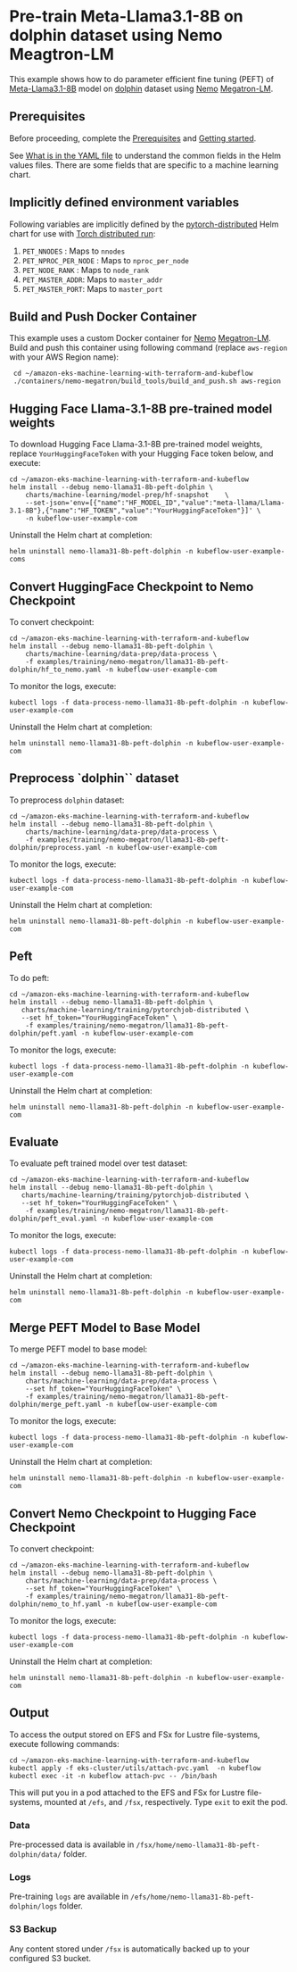 # Pre-train Meta-Llama3.1-8B on dolphin dataset using Nemo Meagtron-LM

This example shows how to do parameter efficient fine tuning (PEFT) of [Meta-Llama3.1-8B](https://huggingface.co/meta-llama/Llama-3.1-8B) model on [dolphin](https://huggingface.co/datasets/cognitivecomputations/dolphin) dataset using [Nemo](https://github.com/NVIDIA/NeMo) [Megatron-LM](https://github.com/NVIDIA/Megatron-LM).  

## Prerequisites

Before proceeding, complete the [Prerequisites](../../../README.md#prerequisites) and [Getting started](../../../README.md#getting-started). 

See [What is in the YAML file](../../../README.md#what-is-in-the-yaml-file) to understand the common fields in the Helm values files. There are some fields that are specific to a machine learning chart.


## Implicitly defined environment variables

Following variables are implicitly defined by the [pytorch-distributed](../../../charts/machine-learning/training/pytorchjob-distributed/Chart.yaml) Helm chart for use with [Torch distributed run](https://github.com/pytorch/pytorch/blob/main/torch/distributed/run.py):

1. `PET_NNODES` : Maps to `nnodes`
2. `PET_NPROC_PER_NODE` : Maps to `nproc_per_node` 
3. `PET_NODE_RANK` : Maps to `node_rank` 
4. `PET_MASTER_ADDR`: Maps to `master_addr` 
5. `PET_MASTER_PORT`: Maps to `master_port`

## Build and Push Docker Container

This example uses a custom Docker container for [Nemo](https://github.com/NVIDIA/NeMo.git) [Megatron-LM](https://github.com/NVIDIA/Megatron-LM.git). Build and push this container using following command (replace `aws-region` with your AWS Region name):

     cd ~/amazon-eks-machine-learning-with-terraform-and-kubeflow
     ./containers/nemo-megatron/build_tools/build_and_push.sh aws-region

## Hugging Face Llama-3.1-8B pre-trained model weights

To download Hugging Face Llama-3.1-8B pre-trained model weights, replace `YourHuggingFaceToken` with your Hugging Face token below, and execute:

    cd ~/amazon-eks-machine-learning-with-terraform-and-kubeflow
    helm install --debug nemo-llama31-8b-peft-dolphin \
        charts/machine-learning/model-prep/hf-snapshot    \
        --set-json='env=[{"name":"HF_MODEL_ID","value":"meta-llama/Llama-3.1-8B"},{"name":"HF_TOKEN","value":"YourHuggingFaceToken"}]' \
        -n kubeflow-user-example-com

Uninstall the Helm chart at completion:

    helm uninstall nemo-llama31-8b-peft-dolphin -n kubeflow-user-example-coms

## Convert HuggingFace Checkpoint to Nemo Checkpoint

To convert checkpoint:

    cd ~/amazon-eks-machine-learning-with-terraform-and-kubeflow
    helm install --debug nemo-llama31-8b-peft-dolphin \
        charts/machine-learning/data-prep/data-process \
        -f examples/training/nemo-megatron/llama31-8b-peft-dolphin/hf_to_nemo.yaml -n kubeflow-user-example-com

To monitor the logs, execute:

    kubectl logs -f data-process-nemo-llama31-8b-peft-dolphin -n kubeflow-user-example-com

Uninstall the Helm chart at completion:

    helm uninstall nemo-llama31-8b-peft-dolphin -n kubeflow-user-example-com

## Preprocess `dolphin`` dataset

To preprocess `dolphin` dataset:

    cd ~/amazon-eks-machine-learning-with-terraform-and-kubeflow
    helm install --debug nemo-llama31-8b-peft-dolphin \
        charts/machine-learning/data-prep/data-process \
        -f examples/training/nemo-megatron/llama31-8b-peft-dolphin/preprocess.yaml -n kubeflow-user-example-com

To monitor the logs, execute:

    kubectl logs -f data-process-nemo-llama31-8b-peft-dolphin -n kubeflow-user-example-com

Uninstall the Helm chart at completion:

    helm uninstall nemo-llama31-8b-peft-dolphin -n kubeflow-user-example-com

## Peft

To do peft:

    cd ~/amazon-eks-machine-learning-with-terraform-and-kubeflow
    helm install --debug nemo-llama31-8b-peft-dolphin \
       charts/machine-learning/training/pytorchjob-distributed \
       --set hf_token="YourHuggingFaceToken" \
        -f examples/training/nemo-megatron/llama31-8b-peft-dolphin/peft.yaml -n kubeflow-user-example-com

To monitor the logs, execute:

    kubectl logs -f data-process-nemo-llama31-8b-peft-dolphin -n kubeflow-user-example-com

Uninstall the Helm chart at completion:

    helm uninstall nemo-llama31-8b-peft-dolphin -n kubeflow-user-example-com

## Evaluate 

To evaluate peft trained model over test dataset:

    cd ~/amazon-eks-machine-learning-with-terraform-and-kubeflow
    helm install --debug nemo-llama31-8b-peft-dolphin \
       charts/machine-learning/training/pytorchjob-distributed \
       --set hf_token="YourHuggingFaceToken" \
        -f examples/training/nemo-megatron/llama31-8b-peft-dolphin/peft_eval.yaml -n kubeflow-user-example-com

To monitor the logs, execute:

    kubectl logs -f data-process-nemo-llama31-8b-peft-dolphin -n kubeflow-user-example-com

Uninstall the Helm chart at completion:

    helm uninstall nemo-llama31-8b-peft-dolphin -n kubeflow-user-example-com


## Merge PEFT Model to Base Model

To merge PEFT model to base model:

    cd ~/amazon-eks-machine-learning-with-terraform-and-kubeflow
    helm install --debug nemo-llama31-8b-peft-dolphin \
        charts/machine-learning/data-prep/data-process \
        --set hf_token="YourHuggingFaceToken" \
        -f examples/training/nemo-megatron/llama31-8b-peft-dolphin/merge_peft.yaml -n kubeflow-user-example-com

To monitor the logs, execute:

    kubectl logs -f data-process-nemo-llama31-8b-peft-dolphin -n kubeflow-user-example-com

Uninstall the Helm chart at completion:

    helm uninstall nemo-llama31-8b-peft-dolphin -n kubeflow-user-example-com

## Convert Nemo Checkpoint to Hugging Face Checkpoint

To convert checkpoint:

    cd ~/amazon-eks-machine-learning-with-terraform-and-kubeflow
    helm install --debug nemo-llama31-8b-peft-dolphin \
        charts/machine-learning/data-prep/data-process \
        --set hf_token="YourHuggingFaceToken" \
        -f examples/training/nemo-megatron/llama31-8b-peft-dolphin/nemo_to_hf.yaml -n kubeflow-user-example-com

To monitor the logs, execute:

    kubectl logs -f data-process-nemo-llama31-8b-peft-dolphin -n kubeflow-user-example-com

Uninstall the Helm chart at completion:

    helm uninstall nemo-llama31-8b-peft-dolphin -n kubeflow-user-example-com

## Output

To access the output stored on EFS and FSx for Lustre file-systems, execute following commands:

    cd ~/amazon-eks-machine-learning-with-terraform-and-kubeflow
    kubectl apply -f eks-cluster/utils/attach-pvc.yaml  -n kubeflow
    kubectl exec -it -n kubeflow attach-pvc -- /bin/bash


This will put you in a pod attached to the  EFS and FSx for Lustre file-systems, mounted at `/efs`, and `/fsx`, respectively. Type `exit` to exit the pod.

### Data

Pre-processed data is available in `/fsx/home/nemo-llama31-8b-peft-dolphin/data/` folder.

### Logs

Pre-training `logs` are available in `/efs/home/nemo-llama31-8b-peft-dolphin/logs` folder. 

### S3 Backup

Any content stored under `/fsx` is automatically backed up to your configured S3 bucket.